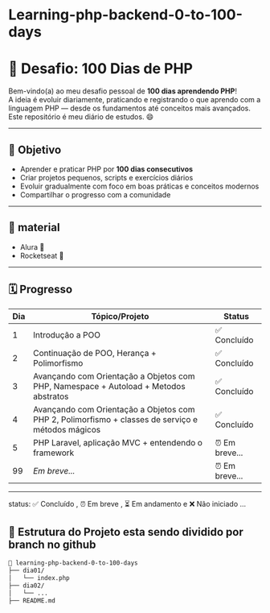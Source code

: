 # Learning-php-backend-0-to-100-days
# 🚀 Desafio: 100 Dias de PHP

Bem-vindo(a) ao meu desafio pessoal de **100 dias aprendendo PHP**!  
A ideia é evoluir diariamente, praticando e registrando o que aprendo com a linguagem PHP — desde os fundamentos até conceitos mais avançados. Este repositório é meu diário de estudos. 😄

---

## 🎯 Objetivo

- Aprender e praticar PHP por **100 dias consecutivos**
- Criar projetos pequenos, scripts e exercícios diários
- Evoluir gradualmente com foco em boas práticas e conceitos modernos
- Compartilhar o progresso com a comunidade

---

## 📝 material

  - Alura 📘
  - Rocketseat 🚀

---

## 🗓 Progresso

| Dia | Tópico/Projeto | Status |
|-----|----------------|--------|
| 1   | Introdução a POO | ✅ Concluído |
| 2   | Continuação de POO, Herança + Polimorfismo | ✅ Concluído |
| 3   | Avançando com Orientação a Objetos com PHP, Namespace + Autoload + Metodos abstratos| ✅ Concluído |
| 4   |  Avançando com Orientação a Objetos com PHP 2, Polimorfismo + classes de serviço e métodos mágicos | ✅ Concluído |
| 5   |  PHP Laravel, aplicação MVC + entendendo o framework | ⏰ Em breve... |
| 99   | _Em breve..._  | ⏰ Em breve... |
---

status: ✅ Concluído ,  ⏰ Em breve , ⏳ Em andamento e ❌ Não iniciado ...

## 📁 Estrutura do Projeto esta sendo dividido por branch no github

```bash
📂 learning-php-backend-0-to-100-days
├── dia01/
│   └── index.php
├── dia02/
│   └── ...
├── README.md


